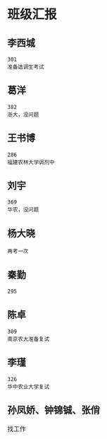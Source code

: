 # 班级汇报

## 李西城

    301
    准备选调生考试

## 葛洋

    382
    浙大，没问题

## 王书博

    286
    福建农林大学调剂中

## 刘宇

    369
    华农，没问题

## 杨大晓

    再考一次

## 秦勤

    295

## 陈卓

    309
    南京农大准备复试

## 李瑾

    326
    华中农业大学复试

## 孙凤娇、钟锦铖、张俏

找工作
